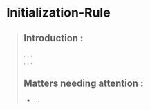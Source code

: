 # Initialization-Rule  
> ## Introduction :    
> . . .  
> . . .  
> ## Matters needing attention :    
> - ...
